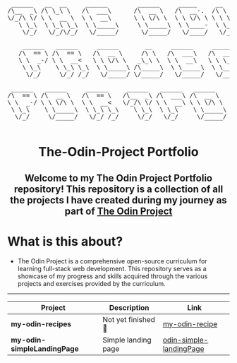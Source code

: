 <pre align="center">
 ______   __  __     ______        ______     _____     __     __   __                   
/\__  _\ /\ \_\ \   /\  ___\      /\  __ \   /\  __-.  /\ \   /\ "-.\ \                  
\/_/\ \/ \ \  __ \  \ \  __\      \ \ \/\ \  \ \ \/\ \ \ \ \  \ \ \-.  \                 
   \ \_\  \ \_\ \_\  \ \_____\     \ \_____\  \ \____-  \ \_\  \ \_\\"\_\                
    \/_/   \/_/\/_/   \/_____/      \/_____/   \/____/   \/_/   \/_/ \/_/                
                                                                                         
    ______   ______     ______       __     ______     ______     ______                 
   /\  == \ /\  == \   /\  __ \     /\ \   /\  ___\   /\  ___\   /\__  _\                
   \ \  _-/ \ \  __<   \ \ \/\ \   _\_\ \  \ \  __\   \ \ \____  \/_/\ \/                
    \ \_\    \ \_\ \_\  \ \_____\ /\_____\  \ \_____\  \ \_____\    \ \_\                
     \/_/     \/_/ /_/   \/_____/ \/_____/   \/_____/   \/_____/     \/_/                
                                                                                         
 ______   ______     ______     ______   ______   ______     __         __     ______    
/\  == \ /\  __ \   /\  == \   /\__  _\ /\  ___\ /\  __ \   /\ \       /\ \   /\  __ \   
\ \  _-/ \ \ \/\ \  \ \  __<   \/_/\ \/ \ \  __\ \ \ \/\ \  \ \ \____  \ \ \  \ \ \/\ \  
 \ \_\    \ \_____\  \ \_\ \_\    \ \_\  \ \_\    \ \_____\  \ \_____\  \ \_\  \ \_____\ 
  \/_/     \/_____/   \/_/ /_/     \/_/   \/_/     \/_____/   \/_____/   \/_/   \/_____/ 
                                                                                                                   
</pre>

<div align="center">

# The-Odin-Project Portfolio


## **Welcome to my **The Odin Project Portfolio** repository! This repository is a collection of all the projects I have created during my journey as part of [The Odin Project](https://www.theodinproject.com/)**


</div>

# What is this about?
- The Odin Project is a comprehensive open-source curriculum for learning full-stack web development. This repository serves as a showcase of my progress and skills acquired through the various projects and exercises provided by the curriculum.



---

<div align="center">

| Project                   | Description        | Link |
|---------------------------|--------------------|------|
| **my-odin-recipes**       | Not yet finished 🔗 | [my-odin-recipe](https://tcker.github.io/odin-recipes.github-io/) |
| **my-odin-simpleLandingPage** | Simple landing page | [odin-simple-landingPage](https://tcker.github.io/odin-simple-landing-page.io/) |

</div>

